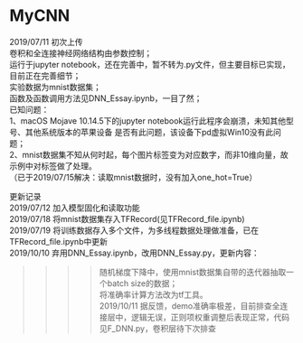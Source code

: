# MyCNN</br>
2019/07/11 初次上传</br>
卷积和全连接神经网络结构由参数控制；</br>
运行于jupyter notebook，还在完善中，暂不转为.py文件，但主要目标已实现，目前正在完善细节；</br>
实验数据为mnist数据集；</br>
函数及函数调用方法见DNN_Essay.ipynb，一目了然；</br>
已知问题：</br>
1、macOS Mojave 10.14.5下的jupyter notebook运行此程序会崩溃，未知其他型号、其他系统版本的苹果设备
是否有此问题，该设备下pd虚拟Win10没有此问题；</br>
2、mnist数据集不知从何时起，每个图片标签变为对应数字，而非10维向量，故示例中对标签做了处理。</br>
（已于2019/07/15解决：读取mnist数据时，没有加入one_hot=True）</br>

更新记录</br>
2019/07/12 加入模型固化和读取功能</br>
2019/07/18 将mnist数据集存入TFRecord(见TFRecord_file.ipynb)</br>
2019/07/19 将训练数据存入多个文件，为多线程数据处理做准备，已在TFRecord_file.ipynb中更新</br>
2019/10/10 弃用DNN_Essay.ipynb，改用DNN_Essay.py，更新内容：</br>
>>>>随机梯度下降中，使用mnist数据集自带的迭代器抽取一个batch size的数据；</br>
>>>>将准确率计算方法改为tf工具。</br>
2019/10/11 据反馈，demo准确率极差，目前排查全连接层中，逻辑无误，正则项权重调整后表现正常，代码见F_DNN.py，卷积层待下次排查</br>

